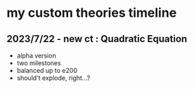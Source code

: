 # my custom theories timeline

## 2023/7/22 - new ct : Quadratic Equation
- alpha version
- two milestones
- balanced up to e200
- should't explode, right...?
